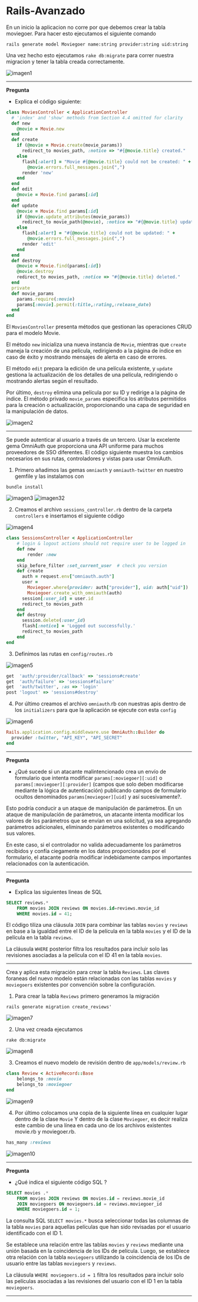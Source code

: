 # Rails-Avanzado

En un inicio la aplicacion no corre por que debemos crear la tabla moviegoer. Para hacer esto ejecutamos el siguiente comando

```Shell
rails generate model Moviegoer name:string provider:string uid:string
```

Una vez hecho esto ejecutamos `rake db:migrate` para correr nuestra migracion y tener la tabla creada correctamente.

![imagen1](./imagenes/img1.png)
***
**Pregunta**
- Explica el código siguiente:
```Ruby
class MoviesController < ApplicationController
  # 'index' and 'show' methods from Section 4.4 omitted for clarity
  def new
    @movie = Movie.new
  end 
  def create
    if (@movie = Movie.create(movie_params))
      redirect_to movies_path, :notice => "#{@movie.title} created."
    else
      flash[:alert] = "Movie #{@movie.title} could not be created: " +
        @movie.errors.full_messages.join(",")
      render 'new'
    end
  end
  def edit
    @movie = Movie.find params[:id]
  end
  def update
    @movie = Movie.find params[:id]
    if (@movie.update_attributes(movie_params))
      redirect_to movie_path(@movie), :notice => "#{@movie.title} updated."
    else
      flash[:alert] = "#{@movie.title} could not be updated: " +
        @movie.errors.full_messages.join(",")
      render 'edit'
    end
  end
  def destroy
    @movie = Movie.find(params[:id])
    @movie.destroy
    redirect_to movies_path, :notice => "#{@movie.title} deleted."
  end
  private
  def movie_params
    params.require(:movie)
    params[:movie].permit(:title,:rating,:release_date)
  end
end
```
El `MoviesController` presenta métodos que gestionan las operaciones CRUD para el modelo Movie. 

El método `new` inicializa una nueva instancia de `Movie`, mientras que `create` maneja la creación de una película, redirigiendo a la página de índice en caso de éxito y mostrando mensajes de alerta en caso de errores.

El método `edit` prepara la edición de una película existente, y `update` gestiona la actualización de los detalles de una película, redirigiendo o mostrando alertas según el resultado.

Por último, `destroy` elimina una película por su ID y redirige a la página de índice. El método privado `movie_params` especifica los atributos permitidos para la creación o actualización, proporcionando una capa de seguridad en la manipulación de datos.

![imagen2](imagenes/img2.png)
***

Se puede autenticar al usuario a través de un tercero. Usar la excelente gema OmniAuth que proporciona una API uniforme para muchos proveedores de SSO diferentes. El código siguiente muestra los cambios necesarios en sus rutas, controladores y vistas para usar OmniAuth.

1. Primero añadimos las gemas `omniauth` y `omniauth-twitter` en nuestro gemfile y las instalamos con

```shell
bundle install
```

![imagen3](imagenes/img3.png)
![imagen32](imagenes/img32.png)

2. Creamos el archivo `sessions_controller.rb` dentro de la carpeta `controllers` e insertamos el siguiente código

![imagen4](imagenes/img4.png)
```Ruby
class SessionsController < ApplicationController
    # login & logout actions should not require user to be logged in
    def new
        render :new
    end
    skip_before_filter :set_current_user  # check you version
    def create
      auth = request.env["omniauth.auth"]
      user =
        Moviegoer.where(provider: auth["provider"], uid: auth["uid"]) ||
        Moviegoer.create_with_omniauth(auth)
      session[:user_id] = user.id
      redirect_to movies_path
    end
    def destroy
      session.delete(:user_id)
      flash[:notice] = 'Logged out successfully.'
      redirect_to movies_path
    end
end
```

3. Definimos las rutas en `config/routes.rb`

![imagen5](imagenes/img5.png)

```Ruby
get  'auth/:provider/callback' => 'sessions#create'
get  'auth/failure' => 'sessions#failure'
get  'auth/twitter', :as => 'login'
post 'logout' => 'sessions#destroy'
```

4. Por último creamos el archivo `omniauth`.rb con nuestras apis dentro de los `initializers` para que la aplicación se ejecute con esta `config`

![imagen6](imagenes/img6.png)
```Ruby
Rails.application.config.middleware.use OmniAuth::Builder do
  provider :twitter, "API_KEY", "API_SECRET"
end
```

***
**Pregunta**
- ¿Qué sucede si un atacante malintencionado crea un envío de formulario que intenta modificar `params[:moviegoer][:uid]` o `params[:moviegoer][:provider]` (campos que solo deben modificarse mediante la lógica de autenticación) publicando campos de formulario ocultos denominados `params[moviegoer][uid]` y así sucesivamente?.

Esto podría conducir a un ataque de manipulación de parámetros. En un ataque de manipulación de parámetros, un atacante intenta modificar los valores de los parámetros que se envían en una solicitud, ya sea agregando parámetros adicionales, eliminando parámetros existentes o modificando sus valores. 

En este caso, si el controlador no valida adecuadamente los parámetros recibidos y confía ciegamente en los datos proporcionados por el formulario, el atacante podría modificar indebidamente campos importantes relacionados con la autenticación.

***
**Pregunta**


- Explica las siguientes lineas de SQL
```SQL
SELECT reviews.*
    FROM movies JOIN reviews ON movies.id=reviews.movie_id
    WHERE movies.id = 41;
```

El código tiliza una cláusula ``JOIN`` para combinar las tablas `movies` y `reviews` en base a la igualdad entre el ID de la película en la tabla `movies` y el ID de la película en la tabla `reviews`.

La cláusula `WHERE` posterior filtra los resultados para incluir solo las revisiones asociadas a la película con el ID 41 en la tabla `movies`.

***

Crea y aplica esta migración para crear la tabla `Reviews`. Las claves foraneas del nuevo modelo están relacionadas con las tablas `movies` y `moviegoers` existentes por convención sobre la configuración.

1. Para crear la tabla `Reviews` primero generamos la migración

```shell
rails generate migration create_reviews'
```

![imagen7](imagenes/img7.png)

2. Una vez creada ejecutamos

```shell
rake db:migrate
```

![imagen8](imagenes/img8.png)

3. Creamos el nuevo modelo de revisión dentro de `app/models/review.rb`

```Ruby
class Review < ActiveRecord::Base
    belongs_to :movie
    belongs_to :moviegoer
end
```

![imagen9](imagenes/img9.png)

4. Por último colocamos una copia de la siguiente línea en cualquier lugar dentro de la clase `Movie` Y dentro de la clase `Moviegoer`, es decir realiza este cambio de una línea en cada uno de los archivos existentes movie.rb y moviegoer.rb.

```ruby
has_many :reviews
```

![imagen10](imagenes/img10.png)
***

**Pregunta**

- ¿Qué indica el siguiente código SQL ?

```SQL
SELECT movies .*
    FROM movies JOIN reviews ON movies.id = reviews.movie_id
    JOIN moviegoers ON moviegoers.id = reviews.moviegoer_id
    WHERE moviegoers.id = 1;
```

La consulta SQL `SELECT movies.*` busca seleccionar todas las columnas de la tabla `movies` para aquellas películas que han sido revisadas por el usuario identificado con el ID 1.

Se establece una relación entre las tablas `movies` y `reviews` mediante una unión basada en la coincidencia de los IDs de película. Luego, se establece otra relación con la tabla `moviegoers` utilizando la coincidencia de los IDs de usuario entre las tablas `moviegoers` y `reviews`.

La cláusula `WHERE moviegoers.id = 1` filtra los resultados para incluir solo las películas asociadas a las revisiones del usuario con el ID 1 en la tabla `moviegoers`.
***



